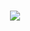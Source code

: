 <h1 align = "center">
  <a href = "https://git.io/typing-svg">
<img src = "https://readme-typing-svg.herokuapp.com/?
font=Righteous&size=35&center=true&vCenter=true&width=500&height=70&duration=4000&lines=WELCOME;+THIS+IS+ROCKCRAZE01;" />
  </a>
</h1>
